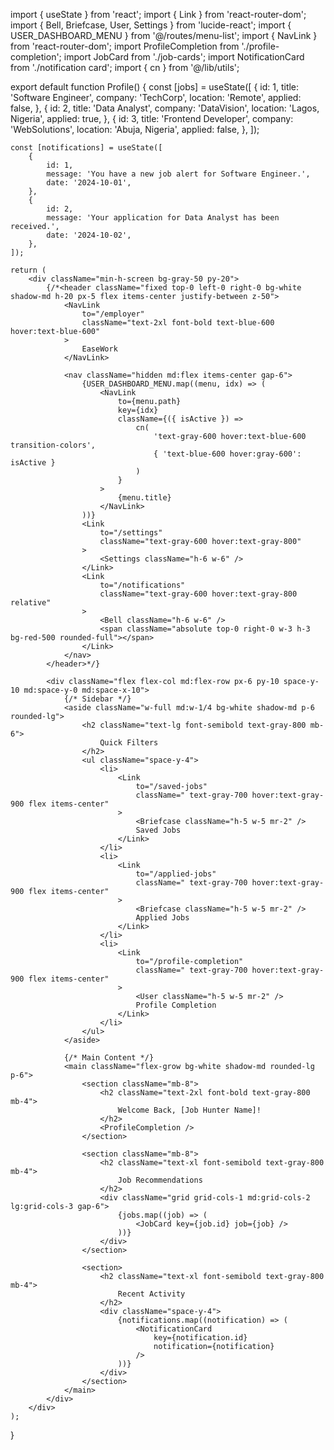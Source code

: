 import { useState } from 'react';
import { Link } from 'react-router-dom';
import { Bell, Briefcase, User, Settings } from 'lucide-react';
import { USER_DASHBOARD_MENU } from '@/routes/menu-list';
import { NavLink } from 'react-router-dom';
import ProfileCompletion from './profile-completion';
import JobCard from './job-cards';
import NotificationCard from './notification card';
import { cn } from '@/lib/utils';

export default function Profile() {
    const [jobs] = useState([
        {
            id: 1,
            title: 'Software Engineer',
            company: 'TechCorp',
            location: 'Remote',
            applied: false,
        },
        {
            id: 2,
            title: 'Data Analyst',
            company: 'DataVision',
            location: 'Lagos, Nigeria',
            applied: true,
        },
        {
            id: 3,
            title: 'Frontend Developer',
            company: 'WebSolutions',
            location: 'Abuja, Nigeria',
            applied: false,
        },
    ]);

    const [notifications] = useState([
        {
            id: 1,
            message: 'You have a new job alert for Software Engineer.',
            date: '2024-10-01',
        },
        {
            id: 2,
            message: 'Your application for Data Analyst has been received.',
            date: '2024-10-02',
        },
    ]);

    return (
        <div className="min-h-screen bg-gray-50 py-20">
            {/*<header className="fixed top-0 left-0 right-0 bg-white shadow-md h-20 px-5 flex items-center justify-between z-50">
                <NavLink
                    to="/employer"
                    className="text-2xl font-bold text-blue-600 hover:text-blue-600"
                >
                    EaseWork
                </NavLink>

                <nav className="hidden md:flex items-center gap-6">
                    {USER_DASHBOARD_MENU.map((menu, idx) => (
                        <NavLink
                            to={menu.path}
                            key={idx}
                            className={({ isActive }) =>
                                cn(
                                    'text-gray-600 hover:text-blue-600 transition-colors',
                                    { 'text-blue-600 hover:gray-600': isActive }
                                )
                            }
                        >
                            {menu.title}
                        </NavLink>
                    ))}
                    <Link
                        to="/settings"
                        className="text-gray-600 hover:text-gray-800"
                    >
                        <Settings className="h-6 w-6" />
                    </Link>
                    <Link
                        to="/notifications"
                        className="text-gray-600 hover:text-gray-800 relative"
                    >
                        <Bell className="h-6 w-6" />
                        <span className="absolute top-0 right-0 w-3 h-3 bg-red-500 rounded-full"></span>
                    </Link>
                </nav>
            </header>*/}

            <div className="flex flex-col md:flex-row px-6 py-10 space-y-10 md:space-y-0 md:space-x-10">
                {/* Sidebar */}
                <aside className="w-full md:w-1/4 bg-white shadow-md p-6 rounded-lg">
                    <h2 className="text-lg font-semibold text-gray-800 mb-6">
                        Quick Filters
                    </h2>
                    <ul className="space-y-4">
                        <li>
                            <Link
                                to="/saved-jobs"
                                className=" text-gray-700 hover:text-gray-900 flex items-center"
                            >
                                <Briefcase className="h-5 w-5 mr-2" />
                                Saved Jobs
                            </Link>
                        </li>
                        <li>
                            <Link
                                to="/applied-jobs"
                                className=" text-gray-700 hover:text-gray-900 flex items-center"
                            >
                                <Briefcase className="h-5 w-5 mr-2" />
                                Applied Jobs
                            </Link>
                        </li>
                        <li>
                            <Link
                                to="/profile-completion"
                                className=" text-gray-700 hover:text-gray-900 flex items-center"
                            >
                                <User className="h-5 w-5 mr-2" />
                                Profile Completion
                            </Link>
                        </li>
                    </ul>
                </aside>

                {/* Main Content */}
                <main className="flex-grow bg-white shadow-md rounded-lg p-6">
                    <section className="mb-8">
                        <h2 className="text-2xl font-bold text-gray-800 mb-4">
                            Welcome Back, [Job Hunter Name]!
                        </h2>
                        <ProfileCompletion />
                    </section>

                    <section className="mb-8">
                        <h2 className="text-xl font-semibold text-gray-800 mb-4">
                            Job Recommendations
                        </h2>
                        <div className="grid grid-cols-1 md:grid-cols-2 lg:grid-cols-3 gap-6">
                            {jobs.map((job) => (
                                <JobCard key={job.id} job={job} />
                            ))}
                        </div>
                    </section>

                    <section>
                        <h2 className="text-xl font-semibold text-gray-800 mb-4">
                            Recent Activity
                        </h2>
                        <div className="space-y-4">
                            {notifications.map((notification) => (
                                <NotificationCard
                                    key={notification.id}
                                    notification={notification}
                                />
                            ))}
                        </div>
                    </section>
                </main>
            </div>
        </div>
    );
}
